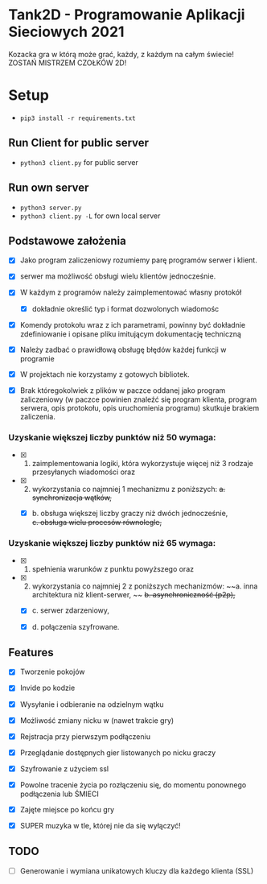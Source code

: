 # Tank2D - Programowanie Aplikacji Sieciowych 2021
Kozacka gra w którą może grać, każdy, z każdym na całym świecie! ZOSTAŃ MISTRZEM CZOŁKÓW 2D!


# Setup
- ```pip3 install -r requirements.txt```


## Run Client for public server
- ```python3 client.py``` for public server


## Run own server
- ```python3 server.py``` 
- ```python3 client.py -L``` for own local server


## Podstawowe założenia 
- [x] Jako program zaliczeniowy rozumiemy parę programów serwer i klient.
- [x] serwer ma możliwość obsługi wielu klientów jednocześnie.
- [x] W każdym z programów należy zaimplementować własny protokół
    - [x] dokładnie określić typ i format dozwolonych wiadomośc
- [x] Komendy protokołu wraz z ich parametrami, powinny być dokładnie zdefiniowanie i opisane pliku imitującym dokumentację techniczną
- [x] Należy zadbać o prawidłową obsługę błędów każdej funkcji w programie
- [x] W projektach nie korzystamy z gotowych bibliotek.
- [x] Brak któregokolwiek z plików w paczce oddanej jako program zaliczeniowy (w paczce powinien znaleźć się program klienta, program serwera, opis protokołu, opis uruchomienia programu) skutkuje brakiem zaliczenia.


### Uzyskanie większej liczby punktów niż 50 wymaga:
- [x] 1. zaimplementowania logiki, która wykorzystuje więcej niż 3 rodzaje przesyłanych wiadomości oraz  
- [x] 2. wykorzystania co najmniej 1 mechanizmu z poniższych:
    ~~a. synchronizacja wątków,~~
    - [x] b. obsługa większej liczby graczy niż dwóch jednocześnie,                                      
    ~~c. obsługa wielu procesów równolegle,~~


### Uzyskanie większej liczby punktów niż 65 wymaga:
- [x] 1. spełnienia warunków z punktu powyższego oraz
- [x] 2. wykorzystania co najmniej 2 z poniższych mechanizmów:
        ~~a. inna architektura niż klient-serwer, ~~
        ~~b. asynchroniczność (p2p),~~
    - [x] c. serwer zdarzeniowy, 
    - [x] d. połączenia szyfrowane.  


## Features
- [x] Tworzenie pokojów
- [x] Invide po kodzie
- [x] Wysyłanie i odbieranie na odzielnym wątku
- [x] Możliwość zmiany nicku w (nawet trakcie gry)
- [x] Rejstracja przy pierwszym podłączeniu
- [x] Przeglądanie dostępnych gier listowanych po nicku graczy
- [x] Szyfrowanie z użyciem ssl
- [x] Powolne tracenie życia po rozłączeniu się, do momentu ponownego podłączenia lub ŚMIECI
- [x] Zajęte miejsce po końcu gry
- [x] SUPER muzyka w tle, której nie da się wyłączyć!


## TODO
- [ ] Generowanie i wymiana unikatowych kluczy dla każdego klienta (SSL)
